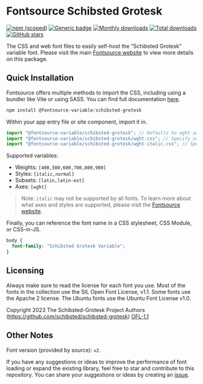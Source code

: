# Fontsource Schibsted Grotesk

[![npm (scoped)](https://img.shields.io/npm/v/@fontsource-variable/schibsted-grotesk?color=brightgreen)](https://www.npmjs.com/package/@fontsource-variable/schibsted-grotesk) [![Generic badge](https://img.shields.io/badge/fontsource-passing-brightgreen)](https://github.com/fontsource/fontsource) [![Monthly downloads](https://badgen.net/npm/dm/@fontsource-variable/schibsted-grotesk)](https://github.com/fontsource/fontsource) [![Total downloads](https://badgen.net/npm/dt/@fontsource-variable/schibsted-grotesk)](https://github.com/fontsource/fontsource) [![GitHub stars](https://img.shields.io/github/stars/fontsource/fontsource.svg?style=social&label=Star)](https://github.com/fontsource/fontsource/stargazers)

The CSS and web font files to easily self-host the “Schibsted Grotesk” variable font. Please visit the main [Fontsource website](https://fontsource.org/fonts/schibsted-grotesk) to view more details on this package.

## Quick Installation

Fontsource offers multiple methods to import the CSS, including using a bundler like Vite or using SASS. You can find full documentation [here](https://fontsource.org/docs/getting-started/introduction).

```javascript
npm install @fontsource-variable/schibsted-grotesk
```

Within your app entry file or site component, import it in.

```javascript
import "@fontsource-variable/schibsted-grotesk"; // Defaults to wght axis
import "@fontsource-variable/schibsted-grotesk/wght.css"; // Specify axis
import "@fontsource-variable/schibsted-grotesk/wght-italic.css"; // Specify axis and style
```

Supported variables:
- Weights: `[400,500,600,700,800,900]`
- Styles: `[italic,normal]`
- Subsets: `[latin,latin-ext]`
- Axes: `[wght]`

> Note: `italic` may not be supported by all fonts. To learn more about what axes and styles are supported, please visit the [Fontsource website](https://fontsource.org/fonts/schibsted-grotesk).

Finally, you can reference the font name in a CSS stylesheet, CSS Module, or CSS-in-JS.

```css
body {
  font-family: "Schibsted Grotesk Variable";
}
```

## Licensing
Always make sure to read the license for each font you use. Most of the fonts in the collection use the SIL Open Font License, v1.1. Some fonts use the Apache 2 license. The Ubuntu fonts use the Ubuntu Font License v1.0.

Copyright 2023 The Schibsted-Grotesk Project Authors (https://github.com/schibsted/schibsted-grotesk)
[OFL-1.1](http://scripts.sil.org/OFL)

## Other Notes
Font version (provided by source): `v2`.

If you have any suggestions or ideas to improve the performance of font loading or expand the existing library, feel free to star and contribute to this repository. You can share your suggestions or ideas by creating an [issue](https://github.com/fontsource/fontsource/issues).
